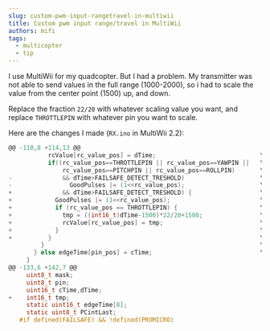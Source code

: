 ```yaml
---
slug: custom-pwm-input-rangetravel-in-multiwii
title: Custom pwm input range/travel in MultiWii
authors: mifi
tags:
  - multicopter
  - tip
---
```

I use MultiWii for my quadcopter. But I had a problem. My transmitter was not able to send values in the full range (1000-2000), so i had to scale the value from the center point (1500) up, and down.

Replace the fraction `22/20` with whatever scaling value you want, and replace `THROTTLEPIN` with whatever pin you want to scale.

Here are the changes I made (`RX.ino` in MultiWii 2.2):
```c
@@ -110,8 +114,13 @@
           rcValue[rc_value_pos] = dTime;                             \
           if((rc_value_pos==THROTTLEPIN || rc_value_pos==YAWPIN ||   \
               rc_value_pos==PITCHPIN || rc_value_pos==ROLLPIN)       \
-              && dTime>FAILSAFE_DETECT_TRESHOLD)                     \
-                GoodPulses |= (1<<rc_value_pos);                     \
+              && dTime>FAILSAFE_DETECT_TRESHOLD) {                   \
+            GoodPulses |= (1<<rc_value_pos);                         \
+            if (rc_value_pos == THROTTLEPIN) {                       \
+              tmp = ((int16_t)dTime-1500)*22/20+1500;                \
+              rcValue[rc_value_pos] = tmp;                           \
+            }                                                        \
+          }                                                          \
         }                                                            \
       } else edgeTime[pin_pos] = cTime;                              \
     }
@@ -133,6 +142,7 @@
     uint8_t mask;
     uint8_t pin;
     uint16_t cTime,dTime;
+    int16_t tmp;
     static uint16_t edgeTime[8];
     static uint8_t PCintLast;
   #if defined(FAILSAFE) && !defined(PROMICRO)
```
